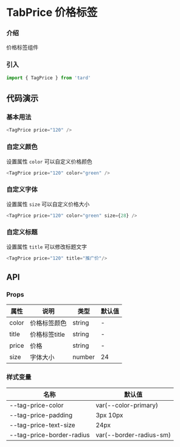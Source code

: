 # TabPrice 价格标签
### 介绍
价格标签组件
### 引入
```js
import { TagPrice } from 'tard'
```
## 代码演示
### 基本用法
```js
<TagPrice price="120" /> 
```

### 自定义颜色
设置属性 `color` 可以自定义价格颜色 
```js
<TagPrice price="120" color="green" /> 
```

### 自定义字体
设置属性 `size` 可以自定义价格大小 
```js
<TagPrice price="120" color="green" size={28} />  
```

### 自定义标题
设置属性 `title` 可以修改标题文字 
```js
<TagPrice price="120" title="推广价"/> 
```
        
## API
### Props
|  属性   | 说明  | 类型 | 默认值 |
|  ----  | ----  | ---- | ---- |
| color | 价格标签颜色 | string | - |
| title | 价格标签title | string | - |
| price | 价格 | string | - |
| size | 字体大小 | number | 24 |


### 样式变量
|  名称  | 默认值 |
|  ---- | ---- |
|  --tag-price-color  |  var(--color-primary) |
|  --tag-price-padding  |  3px 10px |
|  --tag-price-text-size  |  24px |
|  --tag-price-border-radius  |  var(--border-radius-sm) |
